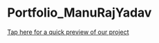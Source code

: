 # Portfolio_ManuRajYadav
[Tap here for a quick preview of our project](https://manurajyadav.github.io/Portfolio_ManuRajYadav/)
